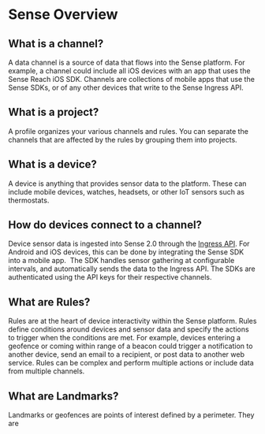 Sense Overview
==========================================

## What is a channel?
A data channel is a source of data that flows into the Sense platform. For example, a channel could include all 
iOS devices with an app that uses the Sense Reach iOS SDK. Channels are collections of mobile apps that use the 
Sense SDKs, or of any other devices that write to the Sense Ingress API.

## What is a project?
A profile organizes your various channels and rules. You can separate the channels that are affected by the rules by grouping them into projects.

## What is a device?
A device is anything that provides sensor data to the platform. These can include mobile devices, watches, headsets, or other IoT sensors such as thermostats.

## How do devices connect to a channel?
Device sensor data is ingested into Sense 2.0 through the [Ingress API](http://docs.sixgill.com/ingress-api.html). 
For Android and iOS devices, this can be done by integrating the Sense SDK into a mobile app. 
The SDK handles sensor gathering at configurable intervals, and automatically sends the data to the Ingress API. 
The SDKs are authenticated using the API keys for their respective channels.

## What are Rules?
Rules are at the heart of device interactivity within the Sense platform. Rules define conditions around devices 
and sensor data and specify the actions to trigger when the conditions are met. For example, devices entering a geofence 
or coming within range of a beacon could trigger a notification to another device, send an email to a recipient, or post 
data to another web service. Rules can be complex and perform multiple actions or include data from multiple channels.

## What are Landmarks?
Landmarks or geofences are points of interest defined by a perimeter. They are
